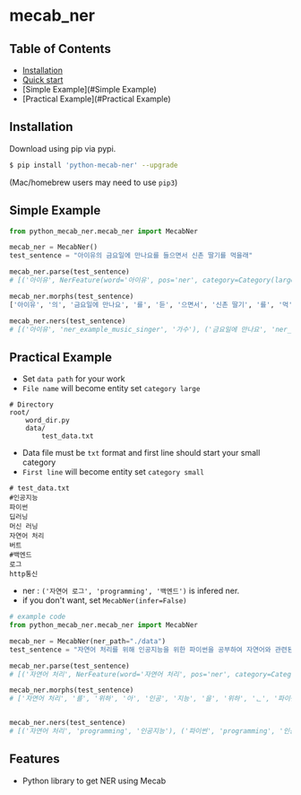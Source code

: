 # mecab_ner

## Table of Contents
  * [Installation](#installation)
  * [Quick start](#quick-start)
  * [Simple Example](#Simple Example)
  * [Practical Example](#Practical Example)

## Installation

Download using pip via pypi.

```bash
$ pip install 'python-mecab-ner' --upgrade
```

(Mac/homebrew users may need to use ``pip3``)


## Simple Example

```python
from python_mecab_ner.mecab_ner import MecabNer

mecab_ner = MecabNer()
test_sentence = "아이유의 금요일에 만나요를 들으면서 신촌 딸기를 먹을래"

mecab_ner.parse(test_sentence)
# [('아이유', NerFeature(word='아이유', pos='ner', category=Category(large='ner_example_music_singer', small='가수'))), ('의', NerFeature(word='의', pos='JKG', category=None)), ('금요일에 만나요', NerFeature(word='금요일에 만나요', pos='ner', category=Category(large='ner_example_music_song', small='노래'))), ('를', NerFeature(word='를', pos='JKO', category=None)), ('듣', NerFeature(word='듣', pos='VV+EC', category=None)), ('으면서', NerFeature(word='으면서', pos='VV+EC', category=None)), ('신촌 딸기', NerFeature(word='신촌 딸기', pos='ner', category=Category(large='ner_example_fruit', small='과일'))), ('를', NerFeature(word='를', pos='JKO', category=None)), ('먹', NerFeature(word='먹', pos='VV', category=None)), ('을래', NerFeature(word='을래', pos='EC', category=None))]

mecab_ner.morphs(test_sentence)
['아이유', '의', '금요일에 만나요', '를', '듣', '으면서', '신촌 딸기', '를', '먹', '을래']

mecab_ner.ners(test_sentence)
# [('아이유', 'ner_example_music_singer', '가수'), ('금요일에 만나요', 'ner_example_music_song', '노래'), ('신촌 딸기', 'ner_example_fruit', '과일')]
```


## Practical Example

- Set `data path` for your work
- `File name` will become entity set `category large`


```
# Directory
root/
    word_dir.py
    data/
        test_data.txt
```

- Data file must be `txt` format and first line should start your small category
- `First line` will become entity set `category small`

```
# test_data.txt
#인공지능
파이썬
딥러닝
머신 러닝
자연어 처리
버트
#백엔드
로그
http통신
```

- ner : `('자연어 로그', 'programming', '백엔드')` is infered ner.
- if you don't want, set `MecabNer(infer=False)`  

```python
# example code
from python_mecab_ner.mecab_ner import MecabNer

mecab_ner = MecabNer(ner_path="./data")
test_sentence = "자연어 처리를 위해 인공지능을 위한 파이썬을 공부하여 자연어와 관련된 일을 하고 있습니다. http 요청시 자연어 로그를 쌓는 것이 중요합니다."

mecab_ner.parse(test_sentence)
# [('자연어 처리', NerFeature(word='자연어 처리', pos='ner', category=Category(large='programming', small='인공지능'))), ('를', NerFeature(word='를', pos='JKO', category=None)), ('위하', NerFeature(word='위하', pos='VV+EC', category=None)), ('아', NerFeature(word='아', pos='VV+EC', category=None)), ('인공', NerFeature(word='인공', pos='NNP', category=None)), ('지능', NerFeature(word='지능', pos='NNP', category=None)), ('을', NerFeature(word='을', pos='JKO', category=None)), ('위하', NerFeature(word='위하', pos='VV+ETM', category=None)), ('ᆫ', NerFeature(word='ᆫ', pos='VV+ETM', category=None)), ('파이썬', NerFeature(word='파이썬', pos='ner', category=Category(large='programming', small='인공지능'))), ('을', NerFeature(word='을', pos='JKO', category=None)), ('공부', NerFeature(word='공부', pos='NNG', category=None)), ('하', NerFeature(word='하', pos='XSV', category=None)), ('여', NerFeature(word='여', pos='EC', category=None)), ('자연', NerFeature(word='자연', pos='NNG', category=None)), ('어', NerFeature(word='어', pos='NNG', category=None)), ('와', NerFeature(word='와', pos='JC', category=None)), ('관련', NerFeature(word='관련', pos='NNG', category=None)), ('되', NerFeature(word='되', pos='XSV+ETM', category=None)), ('ᆫ', NerFeature(word='ᆫ', pos='XSV+ETM', category=None)), ('일', NerFeature(word='일', pos='NNG', category=None)), ('을', NerFeature(word='을', pos='JKO', category=None)), ('하', NerFeature(word='하', pos='VV', category=None)), ('고', NerFeature(word='고', pos='EC', category=None)), ('있', NerFeature(word='있', pos='VX', category=None)), ('습니다', NerFeature(word='습니다', pos='EF', category=None)), ('.', NerFeature(word='.', pos='SF', category=None)), ('http', NerFeature(word='http', pos='SL', category=None)), ('요청', NerFeature(word='요청', pos='NNG', category=None)), ('시', NerFeature(word='시', pos='NNB', category=None)), ('자연어 로그', NerFeature(word='자연어 로그', pos='ner', category=Category(large='programming', small='백엔드'))), ('를', NerFeature(word='를', pos='JKO', category=None)), ('쌓', NerFeature(word='쌓', pos='VV', category=None)), ('는', NerFeature(word='는', pos='ETM', category=None)), ('것', NerFeature(word='것', pos='NNB', category=None)), ('이', NerFeature(word='이', pos='JKS', category=None)), ('중요', NerFeature(word='중요', pos='NNG', category=None)), ('하', NerFeature(word='하', pos='XSV+EF', category=None)), ('ᄇ니다', NerFeature(word='ᄇ니다', pos='XSV+EF', category=None)), ('.', NerFeature(word='.', pos='SF', category=None))]

mecab_ner.morphs(test_sentence)
# ['자연어 처리', '를', '위하', '아', '인공', '지능', '을', '위하', 'ᆫ', '파이썬', '을', '공부', '하', '여', '자연', '어', '와', '관련', '되', 'ᆫ', '일', '을', '하', '고', '있', '습니다', '.', 'http', '요청', '시', '자연어 로그', '를', '쌓', '는', '것', '이', '중요', '하', 'ᄇ니다', '.']


mecab_ner.ners(test_sentence)
# [('자연어 처리', 'programming', '인공지능'), ('파이썬', 'programming', '인공지능'), ('자연어 로그', 'programming', '백엔드')]
```

## Features
  * Python library to get NER using Mecab